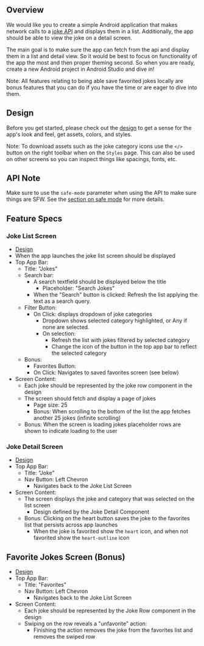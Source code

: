 ## Overview
We would like you to create a simple Android application that makes network calls to a [joke API](https://v2.jokeapi.dev) and displays them in a list. Additionally, the app should be able to view the joke on a detail screen.

The main goal is to make sure the app can fetch from the api and display them in a list and detail view. So it would be best to focus on functionality of the app the most and then proper theming second. So when you are ready, create a new Android project in Android Studio and dive in!

Note: All features relating to being able save favorited jokes locally are bonus features that you can do if you have the time or are eager to dive into them.

## Design
Before you get started, please check out the [design](https://xd.adobe.com/view/fbb507ff-d752-456d-8cb2-a61ac1b923a8-aee6/) to get a sense for the app's look and feel, get assets, colors, and styles.

Note: To download assets such as the joke category icons use the `</>` button on the right toolbar when on the `Styles` page. This can also be used on other screens so you can inspect things like spacings, fonts, etc. 

## API Note
Make sure to use the `safe-mode` parameter when using the API to make sure things are SFW. See the [section on safe mode](https://v2.jokeapi.dev/#safe-mode) for more details.

## Feature Specs
### Joke List Screen
- [Design](https://xd.adobe.com/view/fbb507ff-d752-456d-8cb2-a61ac1b923a8-aee6/screen/cd033a46-d331-4f13-b3cf-cb658498f6a3/specs/)
- When the app launches the joke list screen should be displayed
- Top App Bar:
	- Title: "Jokes"
	- Search bar:
		- A search textfield should be displayed below the title
			- Placeholder: "Search Jokes"
		- When the "Search" button is clicked: Refresh the list applying the text as a search query.
	- Filter Button: 
		- On Click: displays dropdown of joke categories
			- Dropdown shows selected category highlighted, or Any if none are selected.
			- On selection: 
				- Refresh the list with jokes filtered by selected category
				- Change the icon of the button in the top app bar to reflect the selected category
	- Bonus:
		- Favorites Button:
		- On Click: Navigates to saved favorites screen (see below)
- Screen Content:
	- Each joke should be represented by the joke row component in the design
	- The screen should fetch and display a page of jokes
		- Page size: 25
		- Bonus: When scrolling to the bottom of the list the app fetches another 25 jokes (infinite scrolling)
	- Bonus: When the screen is loading jokes placeholder rows are shown to indicate loading to the user

### Joke Detail Screen
- [Design](https://xd.adobe.com/view/fbb507ff-d752-456d-8cb2-a61ac1b923a8-aee6/screen/641f971d-9410-46aa-bda6-bac3ed127bc7/specs/)
- Top App Bar:
	- Title: "Joke"
	- Nav Button: Left Chevron
		- Navigates back to the Joke List Screen
- Screen Content:
	- The screen displays the joke and category that was selected on the list screen
		- Design defined by the Joke Detail Component
	- Bonus: Clicking on the heart button saves the joke to the favorites list that persists across app launches
		- When the joke is favorited show the `heart` icon, and when not favorited show the `heart-outline` icon

## Favorite Jokes Screen (Bonus)
- [Design](https://xd.adobe.com/view/fbb507ff-d752-456d-8cb2-a61ac1b923a8-aee6/screen/86d9fde1-651e-4185-8ef1-7b06adc177e6/specs/) 
- Top App Bar:
	- Title: "Favorites"
	- Nav Button: Left Chevron
		- Navigates back to the Joke List Screen
- Screen Content:
	- Each joke should be represented by the Joke Row component in the design
	- Swiping on the row reveals a "unfavorite" action:
		- Finishing the action removes the joke from the favorites list and removes the swiped row
